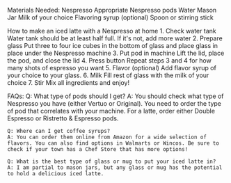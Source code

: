 Materials Needed:
    Nespresso
    Appropriate Nespresso pods 
    Water
    Mason Jar
    Milk of your choice
    Flavoring syrup (optional)
    Spoon or stirring stick

How to make an iced latte with a Nespresso at home
    1. Check water tank
        Water tank should be at least half full. If it's not, add more water
    2. Prepare glass
        Put three to four ice cubes in the bottom of glass and place glass in place under the Nespresso machine
    3. Put pod in machine
        Lift the lid, place the pod, and close the lid
    4. Press button
        Repeat steps 3 and 4 for how many shots of espresso you want
    5. Flavor (optional)
        Add flavor syrup of your choice to your glass.
    6.  Milk
        Fill rest of glass with the milk of your choice
    7. Stir
        Mix all ingredients and enjoy!

FAQs:
    Q: What type of pods should I get?
    A: You should check what type of Nespresso you have (either Vertuo or Original). You need to order the type of pod that correlates with your machine. For a latte, order either Double Espresso or Ristretto & Espresso pods.

    Q: Where can I get coffee syrups?
    A: You can order them online from Amazon for a wide selection of flavors. You can also find options in Walmarts or Wincos. Be sure to check if your town has a Chef Store that has more options!

    Q: What is the best type of glass or mug to put your iced latte in?
    A: I am partial to mason jars, but any glass or mug has the potential to hold a delicious iced latte. 
